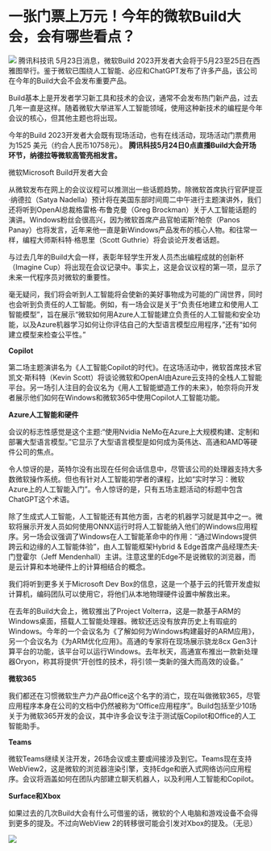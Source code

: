 # 一张门票上万元！今年的微软Build大会，会有哪些看点？

![](https://inews.gtimg.com/news_bt/OxRhkzxz8pPXfXFv2PTqhzTcJb17u9he3G73-cjxE6BXcAA/1000)
腾讯科技讯 5月23日消息，微软Build
2023开发者大会将于5月23至25日在西雅图举行。鉴于微软已围绕人工智能、必应和ChatGPT发布了许多产品，该公司在今年的Build大会不会发布重要产品。

Build基本上是开发者学习新工具和技术的会议，通常不会发布热门新产品，过去几年一直是这样。随着微软大举进军人工智能领域，使用这种新技术的编程是今年会议的核心，但其他主题也将出现。

今年的Build 2023开发者大会既有现场活动，也有在线活动，现场活动门票费用为1525 美元（约合人民币10758元）。
**腾讯科技5月24日0点直播Build大会开场环节，纳德拉等微软高管亮相发言。**

微软Microsoft Build开发者大会

从微软发布在网上的会议议程可以推测出一些话题趋势。除微软首席执行官萨提亚·纳德拉（Satya
Nadella）预计将在美国东部时间周二中午进行主题演讲外，我们还将听到OpenAI总裁格雷格·布鲁克曼（Greg
Brockman）关于人工智能话题的演讲。Windows粉丝会很高兴，因为微软首席产品官帕诺斯?帕奈（Panos
Panay）也将发言，近年来他一直是新Windows产品发布的核心人物。和往常一样，编程大师斯科特·格思里（Scott Guthrie）将会谈论开发者话题。

与过去几年的Build大会一样，表彰年轻学生开发人员杰出编程成就的创新杯（Imagine
Cup）将出现在会议记录中。事实上，这是会议议程的第一项，显示了未来一代程序员对微软的重要性。

毫无疑问，我们将会听到人工智能将会使新的美好事物成为可能的广阔世界，同时也会听到负责任的人工智能。例如，有一场会议是关于“负责任地建立和使用人工智能模型”，旨在展示“微软如何用Azure人工智能建立负责任的人工智能和安全功能，以及Azure机器学习如何让你评估自己的大型语言模型应用程序，”还有“如何建立模型来检查公平性。”

**Copilot**

第二场主题演讲名为《人工智能Copilot的时代》。在这场活动中，微软首席技术官凯文·斯科特（Kevin
Scott）将谈论微软和OpenAI由Azure云支持的全栈人工智能平台。另一场引人注目的会议名为《用人工智能塑造工作的未来》，帕奈将向开发者展示他们如何在Windows和微软365中使用Copilot人工智能功能。

**Azure人工智能和硬件**

会议的标志性感觉是这个主题:“使用Nvidia
NeMo在Azure上大规模构建、定制和部署大型语言模型。”它显示了大型语言模型是如何成为英伟达、高通和AMD等硬件公司的焦点。

令人惊讶的是，英特尔没有出现在任何会话信息中，尽管该公司的处理器支持大多数微软操作系统。但也有针对人工智能初学者的课程，比如“实时学习：微软Azure上的人工智能入门”。令人惊讶的是，只有五场主题活动的标题中包含ChatGPT这个术语。

除了生成式人工智能，人工智能还有其他方面，古老的机器学习就是其中之一。微软将展示开发人员如何使用ONNX运行时将人工智能纳入他们的Windows应用程序。另一场会议强调了Windows在人工智能革命中的作用：“通过Windows提供跨云和边缘的人工智能体验”，由人工智能框架Hybrid
& Edge首席产品经理杰夫·门登霍尔（Jeff
Mendenhall）主讲。注意这里的Edge不是说微软的浏览器，而是云计算和本地硬件上的计算相结合的概念。

我们将听到更多关于Microsoft Dev Box的信息，这是一个基于云的托管开发虚拟计算机，编码团队可以使用它，将他们从本地物理硬件设置中解救出来。

在去年的Build大会上，微软推出了Project
Volterra，这是一款基于ARM的Windows桌面，搭载人工智能处理器。微软还远没有放弃历史上有瑕疵的Windows。今年的一个会议名为《了解如何为Windows构建最好的ARM应用》，另一个会议名为《为ARM优化应用》。高通的专家将在现场展示骁龙8cx
Gen3计算平台的功能，该平台可以运行Windows。去年秋天，高通宣布推出一款新处理器Oryon，称其将提供“开创性的技术，将引领一类新的强大而高效的设备。”

**微软365**

我们都还在习惯微软生产力产品Office这个名字的消亡，现在叫做微软365，尽管应用程序本身在公司的文档中仍然被称为“Office应用程序”。Build包括至少10场关于为微软365开发的会议，其中许多会议专注于测试版Copilot和Office的人工智能助手。

**Teams**

微软Teams继续关注开发，26场会议或主要或间接涉及到它。Teams现在支持WebView2，这是微软的浏览器渲染引擎，支持Edge和嵌入式网络访问应用程序。会议将涵盖如何在团队内部建立聊天机器人，以及利用人工智能和Copilot。

**Surface和Xbox**

如果过去的几次Build大会有什么可借鉴的话，微软的个人电脑和游戏设备不会得到更多的提及。不过向WebView
2的转移很可能会引发对Xbox的提及。（无忌）

![](https://inews.gtimg.com/news_bt/OZk5SU7mKngrhFJwnRzGdARF56BeC1WKI4UKyMTrfottAAA/1000)

